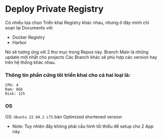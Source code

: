 # Deploy Private Registry
Có nhiều lựa chọn Triển khai Registry khác nhau, nhưng ở đây mình chỉ soạn lại Documents với:
- Docker Registry
- Harbor

Nó sẽ tương ứng với 2 thư mục trong Repos này.
Branch Main là những update mới nhất cho projects
Các Branch khác sẽ phù hợp các version hay trên hệ thống khác nhau.

### Thông tin phần cứng tôi triển khai cho cả hai loại là:
```
CPU: 4
Ram: 8Gb
Disk: 125
```
### OS
OS: `Ubuntu 22.04.2 LTS` bản Optimized shortened version

- Note: Tuy nhiên đây không phải cấu hình tối thiểu để setup cho 2 App này.
